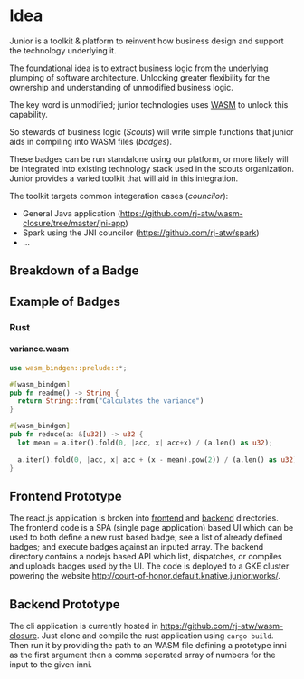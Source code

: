 # Idea

Junior is a toolkit & platform to reinvent how business design and support the technology underlying it.

The foundational idea is to extract business logic from the underlying plumping of software architecture. Unlocking greater flexibility for the ownership and understanding of unmodified business logic.

The key word is unmodified; junior technologies uses [WASM](https://webassembly.org/) to unlock this capability.

So stewards of business logic (_Scouts_) will write simple functions that junior aids in compiling into WASM files (_badges_). 

These badges can be run standalone using our platform, or more likely will be integrated into existing technology stack used in the scouts organization. Junior provides a varied toolkit that will aid in this integration. 

The toolkit targets common integeration cases (_councilor_):
  * General Java application (https://github.com/rj-atw/wasm-closure/tree/master/jni-app)  
  * Spark using the JNI councilor  (https://github.com/rj-atw/spark)
  * ... 

## Breakdown of a Badge

## Example of Badges

### Rust

#### variance.wasm
```rust
use wasm_bindgen::prelude::*;

#[wasm_bindgen]
pub fn readme() -> String { 
  return String::from("Calculates the variance")
}

#[wasm_bindgen]
pub fn reduce(a: &[u32]) -> u32 { 
  let mean = a.iter().fold(0, |acc, x| acc+x) / (a.len() as u32);  
  
  a.iter().fold(0, |acc, x| acc + (x - mean).pow(2)) / (a.len() as u32)
}

```




## Frontend Prototype

The react.js application is broken into [frontend](https://github.com/rj-atw/gen-wasm/tree/master/frontend) and [backend](https://github.com/rj-atw/gen-wasm/tree/master/backend) directories. The frontend code
is a SPA (single page application) based UI which can be used to both define a new rust based badge; see
a list of already defined badges; and execute badges against an inputed array. The backend directory contains
a nodejs based API which list, dispatches, or compiles and uploads badges used by the UI. The code is 
deployed to a GKE cluster powering the website http://court-of-honor.default.knative.junior.works/.


## Backend Prototype
The cli application is currently hosted in https://github.com/rj-atw/wasm-closure. Just clone and compile the
rust application using ```cargo build```. Then run it by providing the path to an WASM file defining a prototype 
inni as the first argument then a comma seperated array of numbers for the input to the given inni.
